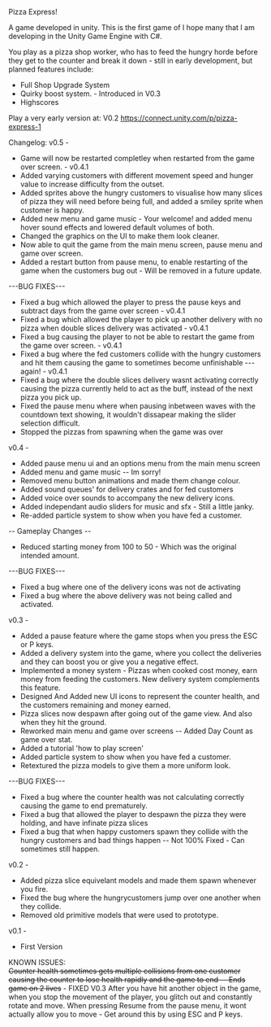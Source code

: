 Pizza Express! 

A game developed in unity.  This is the first game of I hope many that I am developing in the Unity Game Engine with C#. 

You play as a pizza shop worker, who has to feed the hungry horde before they get to the counter and break it down - 
still in early development, but planned features include: 

* Full Shop Upgrade System
* Quirky boost system.  - Introduced in V0.3
* Highscores

Play a very early version at: V0.2 https://connect.unity.com/p/pizza-express-1


Changelog:
v0.5 - 
* Game will now be restarted completley when restarted from the game over screen. - v0.4.1
* Added varying customers with different movement speed and hunger value to increase difficulty from the outset. 
* Added sprites above the hungry customers to visualise how many slices of pizza they will need before being full, and added a smiley sprite when customer is happy.
* Added new menu and game music - Your welcome! and added menu hover sound effects and lowered default volumes of both. 
* Changed the graphics on the UI to make them look cleaner. 
* Now able to quit the game from the main menu screen, pause menu and game over screen.
* Added a restart button from pause menu, to enable restarting of the game when the customers bug out - Will be removed in a future update. 

---BUG FIXES---
* Fixed a bug which allowed the player to press the pause keys and subtract days from the game over screen - v0.4.1
* Fixed a bug which allowed the player to pick up another delivery with no pizza when double slices delivery was activated - v0.4.1
* Fixed a bug causing the player to not be able to restart the game from the game over screen. - v0.4.1
* Fixed a bug where the fed customers collide with the hungry customers and hit them causing the game to sometimes become unfinishable --- again! - v0.4.1
* Fixed a bug where the double slices delivery wasnt activating correctly causing the pizza currently held to act as the buff, instead of the next pizza you pick up.
* Fixed the pause menu where when pausing inbetween waves with the countdown text showing,  it wouldn't dissapear making the slider selection difficult. 
* Stopped the pizzas from spawning when the game was over

v0.4 - 
 * Added pause menu ui and an options menu from the main menu screen 
 * Added menu and game music -- Im sorry! 
 * Removed menu button animations and made them change colour. 
 * Added sound queues' for delivery crates and for fed customers
 * Added voice over sounds to accompany the new delivery icons. 
 * Added independant audio sliders for music and sfx - Still a little janky.
 * Re-added particle system to show when you have fed a customer. 
    
-- Gameplay Changes --
* Reduced starting money from 100 to 50 - Which was the original intended amount. 

---BUG FIXES---
* Fixed a bug where one of the delivery icons was not de activating
* Fixed a bug where the above delivery was not being called and activated. 


v0.3 -
 * Added a pause feature where the game stops when you press the ESC or P keys.
 * Added a delivery system into the game, where you collect the deliveries and they can boost you or give you a negative effect. 
 * Implemented a money system - Pizzas when cooked cost money, earn money from feeding the customers.  New delivery system complements this feature.
 * Designed And Added new UI icons to represent the counter health, and the customers remaining and money earned.
 * Pizza slices now despawn after going out of the game view.  And also when they hit the ground. 
 * Reworked main menu and game over screens -- Added Day Count as game over stat. 
 * Added a tutorial 'how to play screen' 
 * Added particle system to show when you have fed a customer. 
 * Retextured the pizza models to give them a more uniform look. 

 ---BUG FIXES---
 * Fixed a bug where the counter health was not calculating correctly causing the game to end prematurely. 
 * Fixed a bug that allowed the player to despawn the pizza they were holding, and have infinate pizza slices
 * Fixed a bug that when happy customers spawn they collide with the hungry customers and bad things happen -- Not 100% Fixed - Can sometimes still happen.
 

v0.2 -
 * Added pizza slice equivelant models and made them spawn whenever you fire. 
 * Fixed the bug where the hungrycustomers jump over one another when they collide. 
 * Removed old primitive models that were used to prototype. 

v0.1 - 
 * First Version

KNOWN ISSUES:  
~~Counter health sometimes gets multiple collisions from one customer causing the counter to lose health rapidly and the game to end -- Ends game on 2 lives~~ - FIXED V0.3
After you have hit another object in the game, when you stop the movement of the player,  you glitch out and constantly rotate and move. 
When pressing Resume from the pause menu, it wont actually allow you to move - Get around this by using ESC and P keys. 
